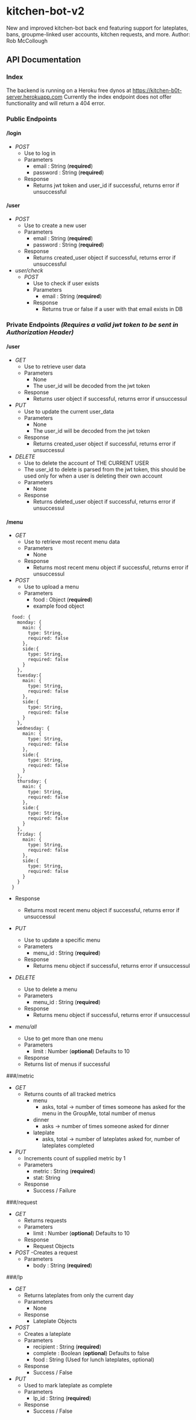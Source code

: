 # kitchen-bot-v2
New and improved kitchen-bot back end featuring support for lateplates, bans, groupme-linked user accounts, kitchen requests, and more.
Author: Rob McCollough

## API Documentation

### Index 
The backend is running on a Heroku free dynos at https://kitchen-b0t-server.herokuapp.com
Currently the index endpoint does not offer functionality and will return a 404 error.

### Public Endpoints

#### /login
- *POST*
  - Use to log in 
  - Parameters
    - email : String (**required**)
    - password : String (**required**)
  - Response
    - Returns jwt token and user_id if successful, returns error if unsuccessful

#### /user
- *POST*
  - Use to create a new user
  - Parameters
    - email : String (**required**)
    - password : String (**required**)
  - Response 
    - Returns created_user object if successful, returns error if unsuccessful
- *user/check*
  - *POST*
    - Use to check if user exists
    - Parameters
      - email : String (**required**)
    - Response
      - Returns true or false if a user with that email exists in DB
### Private Endpoints *(Requires a valid jwt token to be sent in Authorization Header)* 
#### /user
- *GET*
  - Use to retrieve user data
  - Parameters
    - None
    - The user_id will be decoded from the jwt token
  - Response 
    - Returns user object if successful, returns error if unsuccessul
- *PUT*
  - Use to update the current user_data
  - Parameters
    - None
    - The user_id will be decoded from the jwt token
  - Response 
    - Returns created_user object if successful, returns error if unsuccessul
- *DELETE*
  - Use to delete the account of THE CURRENT USER
  - The user_id to delete is parsed from the jwt token, this should be used only for when a user is deleting their own account
  - Parameters
    - None
  - Response 
    - Returns deleted_user object if successful, returns error if unsuccessul
    
#### /menu
- *GET*
  - Use to retrieve most recent menu data
  - Parameters
    - None
  - Response 
    - Returns most recent menu object if successful, returns error if unsuccessul
- *POST*
  - Use to upload a menu 
  - Parameters
    - food : Object (**required**)
    - example food object 
```
  food: {
    monday: {
      main: {
        type: String,
        required: false
      },
      side:{
        type: String,
        required: false
      }
    },
    tuesday:{
      main: {
        type: String,
        required: false
      },
      side:{
        type: String,
        required: false
      }
    },
    wednesday: {
      main: {
        type: String,
        required: false
      },
      side:{
        type: String,
        required: false
      }
    },
    thursday: {
      main: {
        type: String,
        required: false
      },
      side:{
        type: String,
        required: false
      }
    },
    friday: {
      main: {
        type: String,
        required: false
      },
      side:{
        type: String,
        required: false
      }
    }
  }
```
  - Response 
    - Returns most recent menu object if successful, returns error if unsuccessul

- *PUT*
  - Use to update a specific menu 
  - Parameters
    - menu_id : String (**required**)
  - Response 
    - Returns menu object if successful, returns error if unsuccessul
- *DELETE*
  - Use to delete a menu 
  - Parameters
    - menu_id : String (**required**)
  - Response 
    - Returns menu object if successful, returns error if unsuccessul
- *menu/all*
  - Use to get more than one menu
  - Parameters 
    - limit : Number (**optional**) Defaults to 10
   - Response
    - Returns list of menus if successful
    
###/metric
- *GET*
  - Returns counts of all tracked metrics
    - menu
      - asks, total -> number of times someone has asked for the menu in the GroupMe, total number of menus
    - dinner
      - asks -> number of times someone asked for dinner
    - lateplate
      - asks, total -> number of lateplates asked for, number of lateplates completed
- *PUT*
  - Increments count of supplied metric by 1 
  - Parameters
    - metric : String (**required**)
    - stat: String
  - Response 
    - Success / Failure
    
    
###/request
- *GET*
  - Returns requests
  - Parameters
    - limit : Number (**optional**) Defaults to 10
  - Response 
    - Request Objects
- *POST*
  -Creates a request
  - Parameters
    - body : String (**required**)
    
    
###/lp
- *GET*
  - Returns lateplates from only the current day
  - Parameters
    - None
  - Response 
    - Lateplate Objects
- *POST*
  - Creates a lateplate
  - Parameters
    - recipient : String (**required**)
    - complete : Boolean (**optional**) Defaults to false
    - food : String (Used for lunch lateplates, optional)
  - Response
    - Success / False
- *PUT*
  - Used to mark lateplate as complete
  - Parameters
    - lp_id : String (**required**)
  - Response 
    - Success / False
    





  
